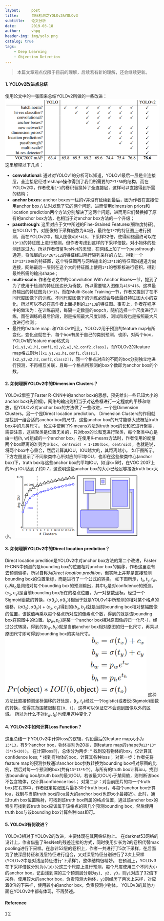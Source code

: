 ```yaml
---
layout:     post
title:      目标检测之YOLOv2&YOLOv3
subtitle:   论文分析
date:       2019-03-18
author:     vhpg
header-img: img/yolo.png
catalog: true
tags:
    - Deep Learning
    - Objection Detection
---
```

> 本篇文章观点仅限于目前的理解，后续若有新的理解，还会继续更新。

#### 1. YOLOv2改进点总结
  使用论文中的一张图来总结YOLOv2所做的一些改进：
  ![2019-03-19_092330](/assets/2019-03-19_092330.png)
  这里解释以下几点：
  * **convolutional**: 通过对YOLOv1的分析可以知道，YOLOv1最后一层是全连接层，全连接层经过reshape操作得到了我们所需要的`7*7*30`的结构，而在YOLOv2中，作者使用`1*1`的卷积替换掉了全连接层，这样可以直接得到所需的结构；
  * **anchor boxes**: anchor boxes一栏的√并没有延续到最后，因为作者在直接使用anchor box方法时发现了它的两个问题，进而使用dimension priors和location prediction两个方法分别解决了这两个问题，进而用它们替换掉了原有的anchor box方法，也相当于对anchor box方法的一个升级；
  * **passthrough**: 这里对应于文中所述的Fine-Grained Features(细粒度特征)。在YOLOv1中，对图像的下采样倍数为64倍，最终在`7*7`的特征图上进行预测，而在YOLOv2中，输入图像`416*416`，下采样32倍，使得网络最终可以在`13*13`的特征图上进行预测，但作者考虑到这样的下采样倍数，对小物体的检测还是过大，所以作者借鉴ResNet的思想，在网络上加了一个passthrough通道，将浅层的`26*26*512`的特征经过隔行隔列采样的方法，得到一个`13*13*2048`的特征图，这个特征图再与网络输出的`13*13`的特征图沿通道方向连接，网络最后一层则在这个大的特征图上使用`1*1`的卷积核进行卷积，得到最终所需的输出shape；
  * **multi-scale**: 作者在论文中的Convolution With Anchor Boxes一节，提到了为了使用于检测的特征图边长为奇数，所以需要输入图像为`416*416`，这样最终输出的特征图为`13*13`，而在Multi-Scale Training一节，作者又提到了在不同尺度图像下的训练。不同尺度图像下的训练必然会导致最终特征图大小的变化，所以可以不必在意作者上面提到的`13*13`的特征图。事实上，作者在程序中的做法为：在训练前期，每隔一定数量的eopch，随机选择一个尺度进行训练，而在训练的最后阶段，则是按照最大尺度训练，测试阶段也是按照最大尺度进行检测；
  * 最终的feature map: 和YOLOv1相比，YOLOv2用于预测的feature map有所变化，变化点就在于，每个box有属于自己的类别预测，也即，对两个box，YOLOv1的feature map格式为`[x1,y1,w1,h1,conf1,x2,y2,w2,h2,conf2,class]`，而YOLOv2的feature map格式则为`[[x1,y1,w1,h1,conf1,class1],[x2,y2,w2,h2,conf2,class2]]`，同一个格点对应的不同的box分别独立地进行预测，不再相互关联，且每一个格点所预测的box个数即为anchor box的个数。

#### 2. 如何理解YOLOv2中的Dimension Clusters？
  YOLOv2借鉴了Faster R-CNN中的anchor box的思想，预先给出一些已知大小的anchor box(先验框)，网络的输出则相当于对这些框进行一定程度的平移和缩放，但YOLOv2对anchor box的方法做了一些改进，一个是Dimension Clusters，另一个是Direct location prediction。
  Dimension Clusters的作用就是找到一组合适的anchor box的尺寸，这些anchor box的尺寸能够大致概括truth box中的几类尺寸。
  论文中使用了K-means方法对truth box的长和宽进行聚类，需要注意，这些聚类是位置无关的，只对box的长和宽进行聚类，每个聚类中心是由一组(h, w)组成的一个anchor box。在使用K-means方法时，作者使用的度量两个box距离的准则为`d(box, centroid) = 1-IOU(box, centroid)`，也就是说，将两个box中心重合，然后计算其IOU，IOU越大的，其距离越小。
  如下图所示，下方左图显示了不同聚类中心所对应的平均IOU，也即在这些聚类中心(anchor box)下，truth box与这些anchor box的平均IOU，如当k=5时，在VOC 2007上的Avg IOU达到了约0.7，这说明这些anchor box的大小已经足够接近truth box大小。
  ![2019-03-19_083254](/assets/2019-03-19_083254.png)

#### 3. 如何理解YOLOv2中的Direct location prediction？
  Direct location predition是YOLOv2中对anchor box方法的第二个改进，Faster R-CNN中预测的是bounding box的位置相对anchor box的偏移，作者这里没有去预测偏移，所以自称为*Direct location predition*，但实际上并非是直接预测bounding box的位置坐标，而是进行了一个公式的转换。
  如下图所示，$t_x, t_y, t_w, t_h和t_o$是网络对每个bounding box的预测输出，其中$t_o$是对confidence的预测。$(c_x, c_y)$是当前bounding box所在的格点位置，为一对整数坐标。经过一个Sigmoid函数的转换，$(\sigma(t_x), \sigma(t_y))$相当于就是YOLOv1中所预测的相对某个格点的偏移，$(\sigma(t_x), \sigma(t_y)) + (c_x, c_y)$得到的$(b_x, b_y)$就是当前bounding box相对整幅图像的位置，该数值再乘以每个格点所对应的像素点个数，得到的就是该bounding box在原图中的位置。$(p_w, p_h)$是某一个anchor box相对原图像的归一化尺寸，经过公式转换，得到的$(b_w, b_h)$就是当前anchor box相对原图的归一化尺寸，再乘以原图尺寸即可得到bounding box的实际尺寸。
  ![2019-03-19_085426](/assets/2019-03-19_085426.png)
  这种方法比直接预测坐标偏移的好处是，$(t_x, t_y)$经过一个logistic(或者说:Sigmoid)函数的转换，使得其范围被限制在`[0, 1]`，这样可以保证它不会跑到图像以外的区域。
  所以为什么不对$(t_w, t_h)$也使用这种变化？

#### 4. YOLOv2中如何计算Loss Function？
  这里总结一下YOLOv2中计算loss的逻辑，假设最后的feature map大小为`13*13`，有5个anchor box，物体类别为20类，则feature map的shape为`13*13*(5*(5+20))`。
  在计算loss时，总体分为两步:
    * 找到没有物体的box，仅计算其confidence loss;
    * 找到有物体的box，计算其各种loss；
  对第一步：作者先将feature map的预测参数通过anchor box参数转换为bounding box相对原图的比例，然后对每一个预测的box(共有`13*13*5`个)，与所有的truth box计算iou，找到该bounding box与truth box的最大IOU，若该最大IOU小于某阈值，则判断该box不包含物体，仅计算confidence loss；
  对第二步：对当前图片的每一个truth box(在程序中，作者限定每张图片最多30个truth box)，与每个anchor box计算iou，找到与当前truth box的iou最大的anchor box(也即大小最接近)。此时，通过truth box位置映射，可找到该truth box所属的格点位置，通过该anchor box的索引可找到该truth box应该属于该格点的第几个预测bounding box，然后使用truth box与该bounding box计算各种loss即可。

#### 5. YOLOv3有何改进？
  YOLOv3相对于YOLOv2的改进，主要体现在其网络结构上。
  在darknet53网络的设计上，作者借鉴了ResNet的残差连接的方式，同时使用步长为2的卷积代替max pooling进行下采样。在总计53层的卷积上，作者一共进行了5次下采样，在后面为了使深层特征和浅层特征进行组合，又对深层特征分别进行了2次上采样(YOLOv2中是对浅层特征进行'下采样')，整体结构很精妙。
  在预测上，YOLOv3在下采样倍数分别为`8/16/32`这三个尺度上进行预测，每个尺度使用三个不同大小的anchor box，记由浅到深的三个预测层分别为`y1, y2, y3`，则`y1`对应了32倍下采样，使用较大的anchor box，负责预测大物体，`y3`则经历了两次上采样，对应着8倍的下采样，使用较小的anchor box，负责预测小物体。
  YOLOv3的其他方面在YOLOv2中都有体现，不再赘述。

#### Reference
[1](https://arxiv.org/pdf/1612.08242.pdf)
[2](https://pjreddie.com/media/files/papers/YOLOv3.pdf)

